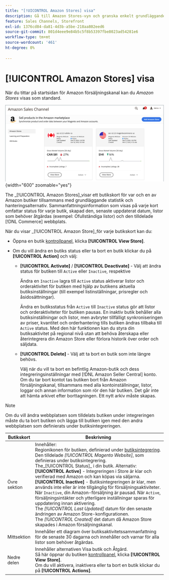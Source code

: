 ```yaml
---
title: "[!UICONTROL Amazon Stores] visa"
description: Gå till Amazon Stores-vyn och granska enkelt grundläggande statistik för alla Amazon-butiker samt olika alternativ för åtkomsthantering.
feature: Sales Channels, Storefront
exl-id: 1376cd84-da81-4d3b-a5be-218aa802eed6
source-git-commit: 801d4eee9e84b5c5f8b53397fbe8023ad54281e6
workflow-type: tm+mt
source-wordcount: '461'
ht-degree: 0%

---
```


# [!UICONTROL Amazon Stores] visa

När du tittar på startsidan för Amazon försäljningskanal kan du _Amazon Stores_ visas som standard.

![Amazon Stores-vyn](assets/amazon-sales-channel-home-tabs.png){width="600" zoomable="yes"}

The _[!UICONTROL Amazon Stores]_visar ett butikskort för var och en av Amazon butiker tillsammans med grundläggande statistik och hanteringsalternativ. Sammanfattningsinformation som visas på varje kort omfattar status för varje butik, skapad den, senaste uppdaterat datum, listor som behöver åtgärdas (exempel: Ofullständiga listor) och den tilldelade [!DNL Commerce] webbplats.

När du visar _[!UICONTROL Amazon Store]_för varje butikskort kan du:

- Öppna en butik [kontrollpanel](./amazon-store-dashboard.md), klicka **[!UICONTROL View Store]**.

- Om du vill ändra en butiks status eller ta bort en butik klickar du på **[!UICONTROL Action]** och välj:

   - **[!UICONTROL Activate]** / **[!UICONTROL Deactivate]** - Välj att ändra status för butiken till `Active` eller `Inactive`, respektive

     Ändra en `Inactive` lagra till `Active` status aktiverar listor och orderaktivitet för butiken med hjälp av butikens aktuella butiksinställningar (till exempel listinställningar, prisregler och åsidosättningar).

     Ändra en butiksstatus från `Active` till `Inactive` status gör att listor och orderaktiviteter för butiken pausas. En inaktiv butik behåller alla butiksinställningar och listor, men avbryter tillfälligt synkroniseringen av priser, kvantitet och orderhantering tills butiken ändras tillbaka till `Active` status. Med den här funktionen kan du styra din butiksaktivitet på regional nivå utan att behöva återskapa eller återintegrera din Amazon Store eller förlora historik över order och säljdata.

   - **[!UICONTROL Delete]** - Välj att ta bort en butik som inte längre behövs.

     Välj när du vill ta bort en befintlig Amazon-butik och dess integreringsinställningar med [!DNL Amazon Seller Central] konto. Om du tar bort kontot tas butiken bort från Amazon försäljningskanal, tillsammans med alla kontoinställningar, listor, loggar och annan information som rör den här butiken. Det går inte att hämta arkivet efter borttagningen. Ett nytt arkiv måste skapas.

>[!NOTE]
>Om du vill ändra webbplatsen som tilldelats butiken under integreringen måste du ta bort butiken och lägga till butiken igen med den andra webbplatsen som definierats under butiksintegreringen.

| Butikskort | Beskrivning |
|----------------|-----------------------------------------------------------------------------------------------------------------------------------------------------------------------------------------------------------------------------------------------------------------------------------------------------------------------------------------------------------------------------------------------------------------------------------------------------------------------------------------------------------------------------------------------------------------------------------------------------------------------------------------------------------------------------------------------------------------------------------------------------------------------------------------------------------------------|
| Övre sektion | Innehåller: <br>Regionikonen för butiken, definierad under [butiksintegrering](./store-integration.md).<br> Den tilldelade _[!UICONTROL Magento Website]_, som definieras under butiksintegrering.<br>The_[!UICONTROL Status]_ i din butik. Alternativ: **[!UICONTROL Active]** - Integreringen i Store är klar och verifierad med Amazon och kan köpas via säljarna. **[!UICONTROL Inactive]** - Butiksintegreringen är klar, men används inte eller är inte tillgänglig för försäljningsaktiviteter. När `Inactive`, din Amazon-försäljning är pausad. När `Active`, försäljningsintäkter och ytterligare inställningar sparas för uppdatering innan aktivering.<br>The *[!UICONTROL Last Updated]* datum för den senaste ändringen av Amazon Store-konfigurationen.<br>The *[!UICONTROL Created]* det datum då Amazon Store skapades i Amazon försäljningskanal. |
| Mittsektion | Innehåller ett diagram över butiksaktivitetssammanfattning för de senaste 30 dagarna och innehåller och varnar för alla listor som behöver åtgärdas. |
| Nedre delen | Innehåller alternativen Visa butik och Åtgärd.<br>Så här öppnar du butiken [kontrollpanel](./amazon-store-dashboard.md), klicka **[!UICONTROL View Store]**.<br>Om du vill aktivera, inaktivera eller ta bort en butik klickar du på **[!UICONTROL Actions]**. |
